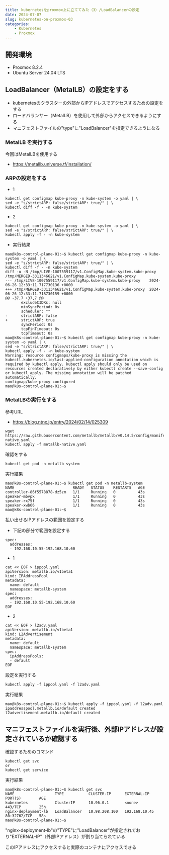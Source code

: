```yaml
---
title: kubernetesをproxmox上に立ててみた（3）/LoadBalancerの設定
date: 2024-07-07
slug: kubernetes-on-proxmox-03
categories:
    - Kubernetes
    - Proxmox
---
```


## 開発環境
- Proxmox 8.2.4
- Ubuntu Server 24.04 LTS

## LoadBalancer（MetalLB）の設定をする
- kubernetesのクラスターの外部からIPアドレスでアクセスするための設定をする
- ロードバランサー（MetalLB）を使用して外部からアクセスできるようにする
- マニフェストファイルの"type"に"LoadBalancer"を指定できるようになる

### MetalLB を実行する
今回はMetalLBを使用する
- https://metallb.universe.tf/installation/

### ARPの設定をする
- 1
```
kubectl get configmap kube-proxy -n kube-system -o yaml | \
sed -e "s/strictARP: false/strictARP: true/" | \
kubectl diff -f - -n kube-system
```
- 2
```
kubectl get configmap kube-proxy -n kube-system -o yaml | \
sed -e "s/strictARP: false/strictARP: true/" | \
kubectl apply -f - -n kube-system
```
- 実行結果
```
mao@k8s-control-plane-01:~$ kubectl get configmap kube-proxy -n kube-system -o yaml | \
sed -e "s/strictARP: false/strictARP: true/" | \
kubectl diff -f - -n kube-system
diff -u -N /tmp/LIVE-1007559117/v1.ConfigMap.kube-system.kube-proxy /tmp/MERGED-3311346621/v1.ConfigMap.kube-system.kube-proxy
--- /tmp/LIVE-1007559117/v1.ConfigMap.kube-system.kube-proxy    2024-06-26 12:33:11.717730136 +0000
+++ /tmp/MERGED-3311346621/v1.ConfigMap.kube-system.kube-proxy  2024-06-26 12:33:11.718730159 +0000
@@ -37,7 +37,7 @@
       excludeCIDRs: null
       minSyncPeriod: 0s
       scheduler: ""
-      strictARP: false
+      strictARP: true
       syncPeriod: 0s
       tcpFinTimeout: 0s
       tcpTimeout: 0s
mao@k8s-control-plane-01:~$ kubectl get configmap kube-proxy -n kube-system -o yaml | \
sed -e "s/strictARP: false/strictARP: true/" | \
kubectl apply -f - -n kube-system
Warning: resource configmaps/kube-proxy is missing the kubectl.kubernetes.io/last-applied-configuration annotation which is required by kubectl apply. kubectl apply should only be used on resources created declaratively by either kubectl create --save-config or kubectl apply. The missing annotation will be patched automatically.
configmap/kube-proxy configured
mao@k8s-control-plane-01:~$ 
```

### MetalLBの実行をする
参考URL
- https://blog.ntnx.jp/entry/2024/02/14/025309

```
wget https://raw.githubusercontent.com/metallb/metallb/v0.14.5/config/manifests/metallb-native.yaml
kubectl apply -f metallb-native.yaml
```

確認をする
```
kubectl get pod -n metallb-system
```
実行結果
```
mao@k8s-control-plane-01:~$ kubectl get pod -n metallb-system
NAME                          READY   STATUS    RESTARTS   AGE
controller-86f5578878-dz5zm   1/1     Running   0          43s
speaker-mbvpk                 1/1     Running   0          43s
speaker-rx75f                 1/1     Running   0          43s
speaker-xwb66                 1/1     Running   0          43s
mao@k8s-control-plane-01:~$ 
```

払い出せるIPアドレスの範囲を設定する
- 下記の部分で範囲を設定する
```
spec:
  addresses:
  - 192.168.10.55-192.168.10.60
```

- 1
```
cat << EOF > ippool.yaml
apiVersion: metallb.io/v1beta1
kind: IPAddressPool
metadata:
  name: default
  namespace: metallb-system
spec:
  addresses:
  - 192.168.10.55-192.168.10.60
EOF
```
- 2
```
cat << EOF > l2adv.yaml
apiVersion: metallb.io/v1beta1
kind: L2Advertisement
metadata:
  name: default
  namespace: metallb-system
spec:
  ipAddressPools:
  - default
EOF
```

設定を実行する
```
kubectl apply -f ippool.yaml -f l2adv.yaml
```
実行結果
```
mao@k8s-control-plane-01:~$ kubectl apply -f ippool.yaml -f l2adv.yaml
ipaddresspool.metallb.io/default created
l2advertisement.metallb.io/default created
```

## マニフェストファイルを実行後、外部IPアドレスが設定されているか確認する
確認するためのコマンド
```
kubectl get svc
or
kubectl get service
```
実行結果
```
mao@k8s-control-plane-01:~$ kubectl get svc
NAME                  TYPE           CLUSTER-IP      EXTERNAL-IP     PORT(S)        AGE
kubernetes            ClusterIP      10.96.0.1       <none>          443/TCP        25h
nginx-deployment-lb   LoadBalancer   10.98.208.100   192.168.10.45   80:32762/TCP   58s
mao@k8s-control-plane-01:~$ 
```

"nginx-deployment-lb"の"TYPE"に"LoadBalancer"が指定されており"EXTERNAL-IP"（外部IPアドレス）が割り当てられている

このIPアドレスにアクセスすると実際のコンテナにアクセスできる
